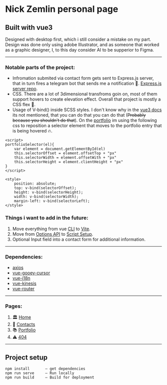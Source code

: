 # Nick Zemlin personal page
## Built with vue3
Designed with desktop first, which i still consider a mistake on my part.
Design was done only using adobe Illustrator, and as someone that worked as a graphic designer, I, to this day consider AI to be supperior to Figma.
___
### Notable parts of the project:
* Infromation submited via contact form gets sent to Express.js server, that in turn fires a telegram bot that sends me a notification :vibration_mode:. [Express.js server repo](https://github.com/NickZemlin/express-api-telegram-integration/tree/master).
* CSS. There are a lot of 3dimensional transfroms goin on, most of them support hovers to create elevation effect. Overall that project is mostly a CSS flex :muscle:.
* Usage of V-bind() inside SCSS styles. I don't know why in the [vue3 docs](https://vuejs.org/v2/guide/class-and-style.html) its not mentioned, that you can do that you can do that (~~Probably because you shouldn't do that~~). On the [portfolio](https://www.nickzemlin.com/portfolio) im using the following css to reposition a selector element that moves to the portfolio entry that is being hovered :fire:.
```
<script>
portfolioSelector(el){
	var element = document.getElementById(el)
	this.selectorOffset = element.offsetTop + "px"
	this.selectorWidth = element.offsetWith + "px"
	this.selectorHeight = element.clientHeight + "px"
}
</script>
	
<style>
	position: absolute;
	top: v-bind(selectorOffset);
	height: v-bind(selectorHeight);
	width: v-bind(selectorWidth);
	margin-left: v-bind(selectorLeft);
</style>
```
### Things i want to add in the future:
1. Move everything from vue [CLI](https://cli.vuejs.org/) to [Vite](https://vitejs.dev/).
2. Move from [Options API](https://v3.vuejs.org/api/options-api.html) to [Script Setup](https://v3.vuejs.org/api/sfc-script-setup.html).
3. Optional Input field into a contact form for additional information.
___
### Dependencies:
* [axios](https://github.com/imcvampire/vue-axios)
* [vue-gooey-cursor](https://github.com/thetarnav/vue-gooey-cursor)
* [vue-i18n](https://github.com/kazupon/vue-i18n)
* [vue-kinesis](https://github.com/Aminerman/vue-kinesis)
* [vue-router](https://github.com/vuejs/vue-router)
___
### Pages:
1. :classical_building: [Home](https://www.nickzemlin.com/)
2. :iphone: [Contacts](https://www.nickzemlin.com/contacts) 
3. :books: [Portfolio](https://www.nickzemlin.com/portfolio)
4. :warning: [404](https://www.nickzemlin.com/404)
___ 

## Project setup
```
npm install       — get dependencies
npm run serve     — Run locally
npm run build     — Build for deployment
```

